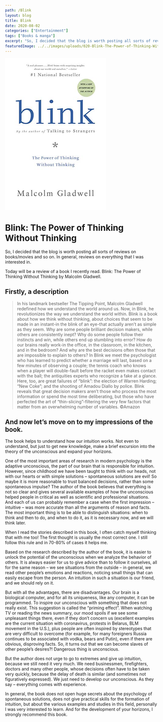 ```yaml
---
path: /Blink
layout: blog
title: Blink
date: 2020-08-02
categories: ["Entertainment"]
tags: ["Books & manga"]
excerpt: "So, I decided that the blog is worth posting all sorts of reviews on books/movies and so on. In general, reviews on everything that I was interested in. Today will be a review of a book I recently read. Blink: The Power of Thinking Without Thinking by Malcolm Gladwell."
featuredImage: ../../images/uploads/020-Blink-The-Power-of-Thinking-Without-Thinking.jpg
---
```


![Blink: The Power of Thinking Without Thinking](../../images/uploads/020-Blink-The-Power-of-Thinking-Without-Thinking.jpg "Blink: The Power of Thinking Without Thinking")

# Blink: The Power of Thinking Without Thinking

So, I decided that the blog is worth posting all sorts of reviews on books/movies and so on. In general, reviews on everything that I was interested in.

Today will be a review of a book I recently read. Blink: The Power of Thinking Without Thinking by Malcolm Gladwell.

## Firstly, a description

> In his landmark bestseller The Tipping Point, Malcolm Gladwell redefined how we understand the world around us. Now, in Blink, he revolutionizes the way we understand the world within.
> Blink is a book about how we think without thinking, about choices that seem to be made in an instant-in the blink of an eye-that actually aren’t as simple as they seem. Why are some people brilliant decision makers, while others are consistently inept? Why do some people follow their instincts and win, while others end up stumbling into error? How do our brains really work-in the office, in the classroom, in the kitchen, and in the bedroom? And why are the best decisions often those that are impossible to explain to others?
> In Blink we meet the psychologist who has learned to predict whether a marriage will last, based on a few minutes of observing a couple; the tennis coach who knows when a player will double-fault before the racket even makes contact with the ball; the antiquities experts who recognize a fake at a glance. Here, too, are great failures of “blink”: the election of Warren Harding; “New Coke”; and the shooting of Amadou Diallo by police.
> Blink reveals that great decision makers aren’t those who process the most information or spend the most time deliberating, but those who have perfected the art of “thin-slicing”-filtering the very few factors that matter from an overwhelming number of variables.
> ©Amazon

## And now let’s move on to my impressions of the book.

The book helps to understand how our intuition works. Not even to understand, but just to get new knowledge, make a brief excursion into the theory of the unconscious and expand your horizons.

One of the most important areas of research in modern psychology is the adaptive unconscious, the part of our brain that is responsible for intuition. However, since childhood we have been taught to think with our heads, not with our hearts or with simple solutions – spontaneous solutions are evil! So maybe it is more reasonable to trust balanced decisions, rather than some spontaneous impulse? The author of the book believes that everything is not so clear and gives several available examples of how the unconscious helped people in critical as well as scientific and professional situations. And each of us can probably remember a case when the first impression – intuitive – was more accurate than all the arguments of reason and facts. The most important thing is to be able to distinguish situations: when to think and then to do, and when to do it, as it is necessary now, and we will think later.

When I read the stories described in this book, I often catch myself thinking that with me too! The first thought is usually the most correct one. I still follow this rule and in 70-80% of cases it helps me.

Based on the research described by the author of the book, it is easier to unlock the potential of the unconscious when we analyze the behavior of others. It is always easier for us to give advice than to follow it ourselves, all for the same reason – we see situations from the outside – in general, we read other people’s emotions and reactions, noticing small things that can easily escape from the person. An intuition in such a situation is our friend, and we should rely on it.

But with all the advantages, there are disadvantages. Our brain is a biological computer, and for all its uniqueness, like any computer, it can be programmed. To inspire our unconscious with something that does not really exist. This suggestion is called the “priming effect”. When watching TV or reading the news summary, our mood spoils if we see some unpleasant things there, even if they don’t concern us (excellent examples are the current situation with coronavirus, protests in Belarus, BLM movement in the U.S.), plus people are often inspired by stereotypes that are very difficult to overcome (for example, for many foreigners Russia continues to be associated with vodka, bears and Putin), even if there are obvious, disproving facts. So, it turns out that we can become slaves of other people’s desires?! Dangerous thing is unconscious.

But the author does not urge to go to extremes and give up intuition, because we still need it very much. We need businessmen, firefighters, doctors and many other people, whose decisions often have to be taken very quickly, because the delay of death is similar (and sometimes not figuratively expressed). We just need to develop our unconscious. As they say – everything comes with experience.

In general, the book does not open huge secrets about the psychology of spontaneous solutions, does not give practical skills for the formation of intuition, but about the various examples and studies in this field, personally I was very interested to learn. And for the development of your horizons, I strongly recommend this book.
